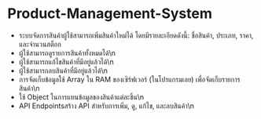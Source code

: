 # Product-Management-System
- ระบบจัดการสินค้าผู้ใช้สามารถเพิ่มสินค้าใหม่ได้ โดยมีรายละเอียดดังนี้: ชื่อสินค้า, ประเภท, ราคา, และจำนวนสต็อก
- ผู้ใช้สามารถดูรายการสินค้าทั้งหมดได้\n
- ผู้ใช้สามารถแก้ไขสินค้าที่มีอยู่แล้วได้\n
- ผู้ใช้สามารถลบสินค้าที่มีอยู่แล้วได้\n
- การจัดเก็บข้อมูลใช้ Array ใน RAM ของเซิร์ฟเวอร์ (ในโปรแกรมเลย) เพื่อจัดเก็บรายการสินค้า\n
- ใช้ Object ในการแทนข้อมูลของสินค้าแต่ละชิ้น\n
- API Endpointsสร้าง API สำหรับการเพิ่ม, ดู, แก้ไข, และลบสินค้า\n

